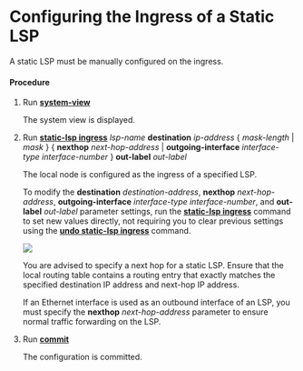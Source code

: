 Configuring the Ingress of a Static LSP
=======================================

A static LSP must be manually configured on the ingress.

#### Procedure

1. Run [**system-view**](cmdqueryname=system-view)
   
   
   
   The system view is displayed.
2. Run [**static-lsp ingress**](cmdqueryname=static-lsp+ingress+destination+nexthop+outgoing-interface) *lsp-name* **destination** *ip-address* { *mask-length* | *mask* } { **nexthop** *next-hop-address* | **outgoing-interface** *interface-type* *interface-number* } **out-label** *out-label*
   
   
   
   The local node is configured as the ingress of a specified LSP.
   
   
   
   To modify the **destination** *destination-address*, **nexthop** *next-hop-address*, **outgoing-interface** *interface-type interface-number*, and **out-label** *out-label* parameter settings, run the [**static-lsp ingress**](cmdqueryname=static-lsp+ingress) command to set new values directly, not requiring you to clear previous settings using the [**undo static-lsp ingress**](cmdqueryname=undo+static-lsp+ingress) command.
   
   ![](../../../../public_sys-resources/note_3.0-en-us.png) 
   
   You are advised to specify a next hop for a static LSP. Ensure that the local routing table contains a routing entry that exactly matches the specified destination IP address and next-hop IP address.
   
   If an Ethernet interface is used as an outbound interface of an LSP, you must specify the **nexthop** *next-hop-address* parameter to ensure normal traffic forwarding on the LSP.
3. Run [**commit**](cmdqueryname=commit)
   
   
   
   The configuration is committed.